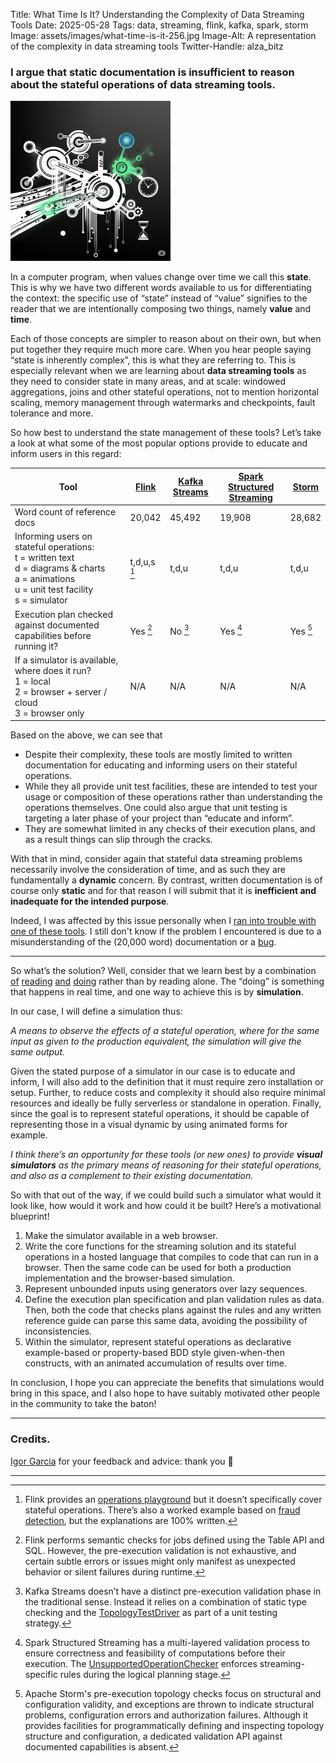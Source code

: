 Title: What Time Is It? Understanding the Complexity of Data Streaming Tools
Date: 2025-05-28
Tags: data, streaming, flink, kafka, spark, storm
Image: assets/images/what-time-is-it-256.jpg
Image-Alt: A representation of the complexity in data streaming tools
Twitter-Handle: alza_bitz

### I argue that static documentation is insufficient to reason about the stateful operations of data streaming tools.

![A representation of the complexity in data streaming tools](assets/images/what-time-is-it-256.jpg)

In a computer program, when values change over time we call this **state**. This is why we have two different words available to us for differentiating the context: the specific use of “state” instead of “value” signifies to the reader that we are intentionally composing two things, namely **value** and **time**.

Each of those concepts are simpler to reason about on their own, but when put together they require much more care. When you hear people saying “state is inherently complex”, this is what they are referring to. This is especially relevant when we are learning about **data streaming tools** as they need to consider state in many areas, and at scale: windowed aggregations, joins and other stateful operations, not to mention horizontal scaling, memory management through watermarks and checkpoints, fault tolerance and more.

So how best to understand the state management of these tools? Let’s take a look at what some of the most popular options provide to educate and inform users in this regard:

| Tool                                                                                                                                         | [Flink](https://flink.apache.org/) | [Kafka Streams](https://kafka.apache.org/documentation/streams/) | [Spark Structured Streaming](https://spark.apache.org/streaming/) | [Storm](https://storm.apache.org/) |
| ------------------------------------------------------------------------------------------------------------------------------------------------- | ---------------------------------- | ---------------------------------------------------------------- | ----------------------------------------------------------------- | ---------------------------------- |
| Word count of reference docs                                                                                                                      | 20,042                             | 45,492                                                           | 19,908                                                            | 28,682                             |
| Informing users on stateful operations:<br>t = written text<br>d = diagrams & charts<br>a = animations<br>u = unit test facility<br>s = simulator | t,d,u,s [^1]                           | t,d,u                                                            | t,d,u                                                             | t,d,u                              |
| Execution plan checked against documented capabilities before running it?                                                                         | Yes [^2]                                | No [^3]                                                              | Yes [^4]                                                              | Yes [^5]                               |
| If a simulator is available, where does it run?<br>1 = local<br>2 = browser + server / cloud<br>3 = browser only                                  | N/A                                | N/A                                                              | N/A                                                               | N/A                                |

Based on the above, we can see that

- Despite their complexity, these tools are mostly limited to written documentation for educating and informing users on their stateful operations.
- While they all provide unit test facilities, these are intended to test your usage or composition of these operations rather than understanding the operations themselves. One could also argue that unit testing is targeting a later phase of your project than “educate and inform”.
- They are somewhat limited in any checks of their execution plans, and as a result things can slip through the cracks.

With that in mind, consider again that stateful data streaming problems necessarily involve the consideration of time, and as such they are fundamentally a **dynamic** concern. By contrast, written documentation is of course only **static** and for that reason I will submit that it is **inefficient and inadequate for the intended purpose**.

Indeed, I was affected by this issue personally when I [ran into trouble with one of these tools](https://stackoverflow.com/questions/79476798/spark-structured-streaming-empty-result-for-a-stream-stream-inner-join-to-compu). I still don't know if the problem I encountered is due to a misunderstanding of the (20,000 word) documentation or a [bug](https://issues.apache.org/jira/browse/SPARK-51399).

***

So what’s the solution? Well, consider that we learn best by a combination [of](https://practera.com/what-is-the-experiential-learning-theory-of-david-kolb) [reading](https://citl.indiana.edu/teaching-resources/evidence-based/active-learning.html) [and](https://www.psychologymadeeasy.in/posts/levels-of-processing-craik-and-lockhart) [doing](https://en.wikipedia.org/wiki/Generation_effect) rather than by reading alone. The “doing” is something that happens in real time, and one way to achieve this is by **simulation**.

In our case, I will define a simulation thus:

_A means to observe the effects of a stateful operation, where for the same input as given to the production equivalent, the simulation will give the same output._

Given the stated purpose of a simulator in our case is to educate and inform, I will also add to the definition that it must require zero installation or setup. Further, to reduce costs and complexity it should also require minimal resources and ideally be fully serverless or standalone in operation. Finally, since the goal is to represent stateful operations, it should be capable of representing those in a visual dynamic by using animated forms for example.

_I think there’s an opportunity for these tools (or new ones) to provide **visual simulators** as the primary means of reasoning for their stateful operations, and also as a complement to their existing documentation._

So with that out of the way, if we could build such a simulator what would it look like, how would it work and how could it be built? Here’s a motivational blueprint!

1. Make the simulator available in a web browser.
1. Write the core functions for the streaming solution and its stateful operations in a hosted language that compiles to code that can run in a browser. Then the same code can be used for both a production implementation and the browser-based simulation.
1. Represent unbounded inputs using generators over lazy sequences.
1. Define the execution plan specification and plan validation rules as data. Then, both the code that checks plans against the rules and any written reference guide can parse this same data, avoiding the possibility of inconsistencies.
1. Within the simulator, represent stateful operations as declarative example-based or property-based BDD style given-when-then constructs, with an animated accumulation of results over time.

In conclusion, I hope you can appreciate the benefits that simulations would bring in this space, and I also hope to have suitably motivated other people in the community to take the baton!

***

### Credits.

[Igor Garcia](https://www.linkedin.com/in/garciaigor) for your feedback and advice: thank you 🙏

***

[^1]: Flink provides an [operations playground](https://nightlies.apache.org/flink/flink-docs-release-2.0/docs/try-flink/flink-operations-playground) but it doesn’t specifically cover stateful operations. There’s also a worked example based on [fraud detection](https://nightlies.apache.org/flink/flink-docs-release-2.0/docs/try-flink/datastream), but the explanations are 100% written.
[^2]: Flink performs semantic checks for jobs defined using the Table API and SQL. However, the pre-execution validation is not exhaustive, and certain subtle errors or issues might only manifest as unexpected behavior or silent failures during runtime.
[^3]: Kafka Streams doesn’t have a distinct pre-execution validation phase in the traditional sense. Instead it relies on a combination of static type checking and the [TopologyTestDriver](https://www.confluent.io/blog/test-kafka-streams-with-topologytestdriver/) as part of a unit testing strategy.
[^4]: Spark Structured Streaming has a multi-layered validation process to ensure correctness and feasibility of computations before their execution. The [UnsupportedOperationChecker](https://books.japila.pl/spark-structured-streaming-internals/UnsupportedOperationChecker) enforces streaming-specific rules during the logical planning stage.
[^5]: Apache Storm's pre-execution topology checks focus on structural and configuration validity, and exceptions are thrown to indicate structural problems, configuration errors and authorization failures. Although it provides facilities for programmatically defining and inspecting topology structure and configuration, a dedicated validation API against documented capabilities is absent.